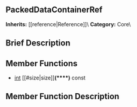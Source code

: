 ##  PackedDataContainerRef  
**Inherits:** [[reference|Reference]]\\
**Category:** Core\\
##  Brief Description  

##  Member Functions 
  * [int](class_int) [[#size|size]]**(****)** const
##  Member Function Description  
